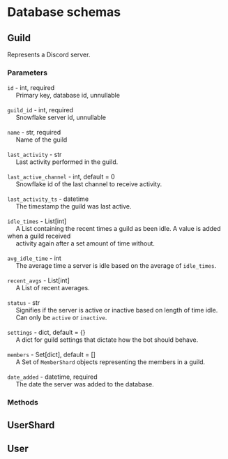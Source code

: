 # Database schemas

## Guild

Represents a Discord server.

### Parameters

`id` - int, required<br>
&nbsp;&nbsp;&nbsp;&nbsp;&nbsp;Primary key, database id, unnullable<br><br>
`guild_id` - int, required<br>
&nbsp;&nbsp;&nbsp;&nbsp;&nbsp;Snowflake server id, unnullable<br><br>
`name` - str, required<br>
&nbsp;&nbsp;&nbsp;&nbsp;&nbsp;Name of the guild<br><br>
`last_activity` - str<br>
&nbsp;&nbsp;&nbsp;&nbsp;&nbsp;Last activity performed in the guild.<br><br>
`last_active_channel` - int, default = 0<br>
&nbsp;&nbsp;&nbsp;&nbsp;&nbsp;Snowflake id of the last channel to receive activity.<br>
<br>
`last_activity_ts` - datetime<br>
&nbsp;&nbsp;&nbsp;&nbsp;&nbsp;The timestamp the guild was last active.<br><br>
`idle_times` - List[int]<br>
&nbsp;&nbsp;&nbsp;&nbsp;&nbsp;A List containing the recent times a guild as been idle.
A value is added when a guild received<br>&nbsp;&nbsp;&nbsp;&nbsp;&nbsp;activity again
after a set amount of time without.<br><br>
`avg_idle_time` - int<br>
&nbsp;&nbsp;&nbsp;&nbsp;&nbsp;The average time a server is idle based on the average of `idle_times`.<br><br>
`recent_avgs` - List[int]<br>
&nbsp;&nbsp;&nbsp;&nbsp;&nbsp;A List of recent averages.<br><br>
`status` - str<br>
&nbsp;&nbsp;&nbsp;&nbsp;&nbsp;Signifies if the server is active or inactive based on length of time idle.<br>
&nbsp;&nbsp;&nbsp;&nbsp;&nbsp;Can only be `active` or `inactive`.<br><br>
`settings` - dict, default = {}<br>
&nbsp;&nbsp;&nbsp;&nbsp;&nbsp;A dict for guild settings that dictate how the bot should behave.<br><br>
`members` - Set[dict], default = []<br>
&nbsp;&nbsp;&nbsp;&nbsp;&nbsp;A Set of `MemberShard` objects representing the members in a guild.<br><br>
`date_added` - datetime, required<br>
&nbsp;&nbsp;&nbsp;&nbsp;&nbsp;The date the server was added to the database.

### Methods

## UserShard

## User